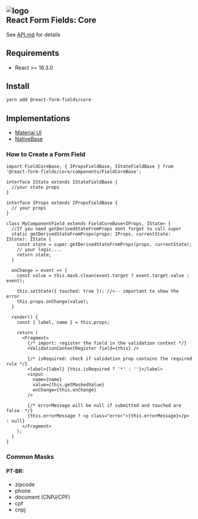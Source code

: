 ![logo](https://avatars2.githubusercontent.com/u/40718737?s=50&v=4)  
React Form Fields: Core
------------------------------

See [API.md](https://github.com/react-form-fields/core/blob/master/API.md) for details

## Requirements 

* React >= 16.3.0

## Install

```bash
yarn add @react-form-fields/core
```

## Implementations

* [Material UI](https://github.com/react-form-fields/material-ui)
* [NativeBase](https://github.com/react-form-fields/native-base)

### How to Create a Form Field

```tsx
import FieldCoreBase, { IPropsFieldBase, IStateFieldBase } from '@react-form-fields/core/components/FieldCoreBase';

interface IState extends IStateFieldBase {
  //your state props
}

interface IProps extends IPropsFieldBase {
  // your props
}

class MyComponentField extends FieldCoreBase<IProps, IState> {
  //If you need getDerivedStateFromProps dont forget to call super 
  static getDerivedStateFromProps(props: IProps, currentState: IState): IState {
    const state = super.getDerivedStateFromProps(props, currentState);
    // your logic....
    return state;
  }

  onChange = event => {
    const value = this.mask.clean(event.target ? event.target.value : event);

    this.setState({ touched: true }); //<-- important to show the error
    this.props.onChange(value);
  }

  render() {
    const { label, name } = this.props;

    return (
      <Fragment>
        {/* import: register the field in the validation context */}
        <ValidationContextRegister field={this} />

        {/* isRequired: check if validation prop contains the required rule */}
        <label>{label} {this.isRequired ? '*' : ''}</label>
        <input 
          name={name}
          value={this.getMaskedValue}
          onChange={this.onChange}
        />

        {/* errorMessage will be null if submitted and touched are false  */}
        {this.errorMessage ? <p class="error">{this.errorMessage}</p> : null}
      </Fragment>
    );
  }
}
```

### Common Masks

#### PT-BR:

* zipcode
* phone
* document (CNPJ/CPF)
* cpf
* cnpj